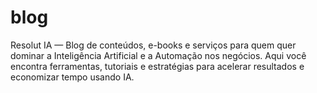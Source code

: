 # blog
Resolut IA — Blog de conteúdos, e-books e serviços para quem quer dominar a Inteligência Artificial e a Automação nos negócios. Aqui você encontra ferramentas, tutoriais e estratégias para acelerar resultados e economizar tempo usando IA.
